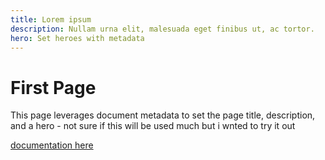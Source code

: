 ```yaml
---
title: Lorem ipsum
description: Nullam urna elit, malesuada eget finibus ut, ac tortor.
hero: Set heroes with metadata
---
```


# First Page

This page leverages document metadata to set the page title, description, and a hero - not sure if this will be used much but i wnted to try it out

[documentation here](https://squidfunk.github.io/mkdocs-material/extensions/metadata/)
